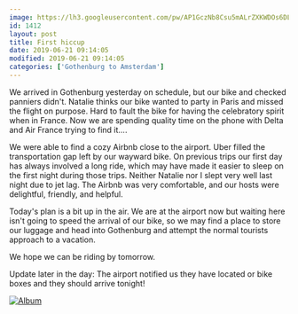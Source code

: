 ```yaml
---
image: https://lh3.googleusercontent.com/pw/AP1GczNb8Csu5mALrZXKWDOs6DLSJm1p6gl8hRraZ0ENzLp7fYHIXpWT2Nl2h8Wuj70CIrHZg7Pyn6FpDvon031hE02GJX5KrbuyoOnkY_1l0RgmcGSUOZwr=s0
id: 1412
layout: post
title: First hiccup
date: 2019-06-21 09:14:05
modified: 2019-06-21 09:14:05
categories: ['Gothenburg to Amsterdam']
---
```


We arrived in Gothenburg yesterday on schedule, but our bike and checked panniers didn't. Natalie thinks our bike wanted to party in Paris and missed the flight on purpose. Hard to fault the bike for having the celebratory spirit when in France. Now we are spending quality time on the phone with Delta and Air France trying to find it....

We were able to find a cozy Airbnb close to the airport. Uber filled the transportation gap left by our wayward bike. On previous trips our first day has always involved a long ride, which may have made it easier to sleep on the first night during those trips. Neither Natalie nor I slept very well last night due to jet lag. The Airbnb was very comfortable, and our hosts were delightful, friendly, and helpful.

Today's plan is a bit up in the air. We are at the airport now but waiting here isn't going to speed the arrival of our bike, so we may find a place to store our luggage and head into Gothenburg and attempt the normal tourists approach to a vacation.

We hope we can be riding by tomorrow.

Update later in the day: The airport notified us they have located or bike boxes and they should arrive tonight!


[![Album](https://lh3.googleusercontent.com/VkiNoK4cZMeBbhtmE3iQJwpp1awK3Ck_QngMavCKmgOk4vKFmiBH3wBvoWdfvIZEGorUeEy0V5cjVWGcciIAW_mjHuukfTeu66jHn5vVt4nffwwqXY4qgf-3CTN_aDCLp3COamYjrCk "Airbnb near Gothenburg")](https://photos.app.goo.gl/BADdScJ1o7NBv7kL7)

